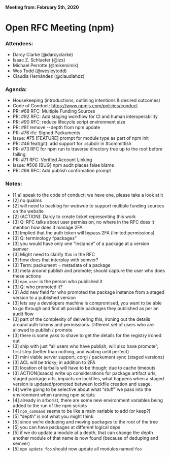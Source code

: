 #### Meeting from: February 5th, 2020
# Open RFC Meeting (npm)

### Attendees:

- Darcy Clarke (@darcyclarke)
- Isaac Z. Schlueter (@izs)
- Michael Perrotte (@mikemimik)
- Wes Todd (@wesleytodd)
- Claudia Hernández (@claudiahdz)

### Agenda:

- Housekeeping (introductions, outlining intentions & desired outcomes)
- Code of Conduct: https://www.npmjs.com/policies/conduct
- PR: #68 RFC: Multiple Funding Sources
- PR: #92 RFC: Add staging workflow for CI and human interoperability
- PR: #90 RFC: reduce lifecycle script environment size
- PR: #81 remove --depth from npm update
- PR: #76 rfc: Signed Packuments
- Issue: #75 [FEATURE] prompt for module type as part of npm init
- PR: #46 feat(git): add support for ::subdir in #committish
- PR: #73 RFC for npm run to traverse directory tree up to the root before failing
- PR: #71 RFC: Verified Account Linking
- Issue: #506 [BUG] npm audit places false blame
- PR: #96 RFC: Add publish confirmation prompt

### Notes:

- [1.a] speak to the code of conduct; we have one, please take a look at it
- [2] no qualms
- [2] will need to backlog for wubwub to support multiple funding sources on the website
- [2] (ACTION): Darcy to create ticket representing this work
- [3] Q: RFC talks about user permission, no where in the RFC does it mention how does it manage 2FA
- [3] Implied that the auth token will bypass 2FA (limited permissions)
- [3] Q: terminology “packages”
- [3] you would have only one “instance” of a package at a version semver
- [3] Might need to clarify this in the RFC
- [3] how does that interplay with semver?
- [3] Term: packument = metadata of a package
- [3] meta around publish and promote; should capture the user who does these actions
- [3] `npm_user` is the person who published it
- [3] Q: who promoted it?
- [3] Add new field for who promoted the package instance from a staged version to a published version
- [3] lets say a developers machine is compromised, you want to be able to go through and find all possible packages they published as per an audit flow
- [3] part of the complexity of delivering this, ironing out the details around auth tokens and permissions. Different set of users who are allowed to publish / promote
- [3] there is some yaks to shave to get the details for the registry ironed out
- [3] ship with just “all users who have publish, will also have promote”; first step (better than nothing, and waiting until perfect)
- [3] mini viable server support, corgi / packument sync (staged versions)
- [3] ACL will be tricky; in addition to 2FA
- [3] location of tarballs will have to be though; due to cache timeouts
- [3] ACTION(isaacs) write up considerations for package artifact urls, staged package urls, impacts on lockfiles, what happens when a staged version is updated/promoted between lockfile creation and usage.
- [4] we’re going to be selective about what “stuff” we pass into the environment when running npm scripts
- [4] already in arborist, there are some new environment variables being added to the run of the npm scripts
- [4] `npm_command` seems to be like a main variable to add (or keep?)
- [5] “depth” is not what you might think
- [5] since we’re deduping and moving packages to the root of the tree
- [5] you can have packages at different logical deps
- [5] if we do update a module at a depth, that can change the depth another module of that name is now found (because of deduping and semver)
- [5] `npm update foo` should now update all modules named `foo`
